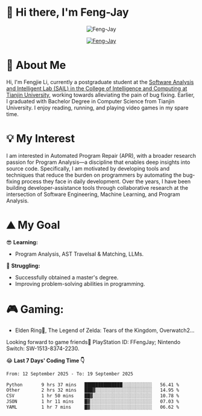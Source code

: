 # 🌟 Hi there, I'm Feng-Jay 

<p align="center"> <img src="https://komarev.com/ghpvc/?username=Feng-Jay&label=Profile%20views&color=0e75b6&style=flat" alt="Feng-Jay" /> </p>


<p align="center"> <a href="https://github.com/ryo-ma/github-profile-trophy"><img src="https://trophygh.kolioaris.xyz/?username=Feng-Jay&row=1&column=8&margin-w=15&margin-h=15" alt="Feng-Jay" /></a> </p>

# 👋 About Me

Hi, I'm Fengjie Li, currently a postgraduate student at the [Software Analysis and Intelligent Lab (SAIL) in the College of Intelligence and Computing at Tianjin University](https://tjusail.github.io/), working towards alleviating the pain of bug fixing. Earlier, I graduated with Bachelor Degree in Computer Science from Tianjin University. I enjoy reading, running, and playing video games in my spare time.

# 💡 My Interest

I am interested in Automated Program Repair (APR), with a broader research passion for Program Analysis—a discipline that enables deep insights into source code. Specifically, I am motivated by developing tools and techniques that reduce the burden on programmers by automating the bug-fixing process they face in daily development. Over the years, I have been building developer-assistance tools through collaborative research at the intersection of Software Engineering, Machine Learning, and Program Analysis.

# ⛰️ My Goal

😎 **Learning:**

* Program Analysis, AST Travelsal & Matching, LLMs.

💪 **Struggling:**

* Successfully obtained a master's degree.
* Improving problem-solving abilities in programming.

# 🎮 **Gaming:**

* Elden Ring💍, The Legend of Zelda: Tears of the Kingdom, Overwatch2...

Looking forward to game friends🤗 PlayStation ID: FFengJay; Nintendo Switch: SW-1513-8374-2230.

😂 **Last 7 Days' Coding Time 👇**
<!--START_SECTION:waka-->

```txt
From: 12 September 2025 - To: 19 September 2025

Python       9 hrs 37 mins   ██████████████░░░░░░░░░░░   56.41 %
Other        2 hrs 32 mins   ███▓░░░░░░░░░░░░░░░░░░░░░   14.95 %
CSV          1 hr 50 mins    ██▓░░░░░░░░░░░░░░░░░░░░░░   10.78 %
JSON         1 hr 11 mins    █▓░░░░░░░░░░░░░░░░░░░░░░░   07.03 %
YAML         1 hr 7 mins     █▓░░░░░░░░░░░░░░░░░░░░░░░   06.62 %
```

<!--END_SECTION:waka-->
